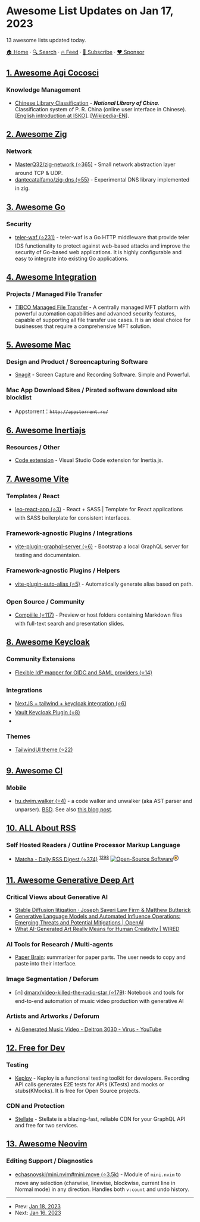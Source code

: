 # Awesome List Updates on Jan 17, 2023

13 awesome lists updated today.

[🏠 Home](/README.md) · [🔍 Search](https://www.trackawesomelist.com/search/) · [🔥 Feed](https://www.trackawesomelist.com/rss.xml) · [📮 Subscribe](https://trackawesomelist.us17.list-manage.com/subscribe?u=d2f0117aa829c83a63ec63c2f&id=36a103854c) · [❤️  Sponsor](https://github.com/sponsors/theowenyoung)



## [1. Awesome Agi Cocosci](/content/YuzheSHI/awesome-agi-cocosci/README.md)

### Knowledge Management

*   [Chinese Library Classification](http://cct.nlc.cn/) - ***National Library of China***. Classification system of P. R. China (online user interface in Chinese). \[[English introduction at ISKO](https://www.isko.org/cyclo/clc)]. \[[Wikipedia-EN](https://en.wikipedia.org/wiki/Chinese_Library_Classification)].

## [2. Awesome Zig](/content/catdevnull/awesome-zig/README.md)

### Network

*   [MasterQ32/zig-network (⭐365)](https://github.com/MasterQ32/zig-network) - Small network abstraction layer around TCP & UDP.
*   [dantecatalfamo/zig-dns (⭐55)](https://github.com/dantecatalfamo/zig-dns) - Experimental DNS library implemented in zig.

## [3. Awesome Go](/content/avelino/awesome-go/README.md)

### Security

*   [teler-waf (⭐231)](https://github.com/kitabisa/teler-waf) - teler-waf is a Go HTTP middleware that provide teler IDS functionality to protect against web-based attacks and improve the security of Go-based web applications. It is highly configurable and easy to integrate into existing Go applications.

## [4. Awesome Integration](/content/stn1slv/awesome-integration/README.md)

### Projects / Managed File Transfer

*   [TIBCO Managed File Transfer](https://www.tibco.com/products/tibco-managed-file-transfer) - A centrally managed MFT platform with powerful automation capabilities and advanced security features, capable of supporting all file transfer use cases. It is an ideal choice for businesses that require a comprehensive MFT solution.

## [5. Awesome Mac](/content/jaywcjlove/awesome-mac/README.md)

### Design and Product / Screencapturing Software

*   [Snagit](https://www.techsmith.com/screen-capture.html) - Screen Capture and Recording Software. Simple and Powerful.

### Mac App Download Sites / Pirated software download site blocklist

*   Appstorrent：~~`http://appstorrent.ru/`~~

## [6. Awesome Inertiajs](/content/innocenzi/awesome-inertiajs/README.md)

### Resources / Other

*   [Code extension](https://marketplace.visualstudio.com/items?itemName=nhedger.inertia) - Visual Studio Code extension for Inertia.js.

## [7. Awesome Vite](/content/vitejs/awesome-vite/README.md)

### Templates / React

*   [leo-react-app (⭐3)](https://github.com/Leo-Henrique/leo-react-app) - React + SASS | Template for React applications with SASS boilerplate for consistent interfaces.

### Framework-agnostic Plugins / Integrations

*   [vite-plugin-graphql-server (⭐6)](https://github.com/mammadataei/vite-plugin-graphql-server) - Bootstrap a local GraphQL server for testing and documentaion.

### Framework-agnostic Plugins / Helpers

*   [vite-plugin-auto-alias (⭐5)](https://github.com/jwyGithub/vite-plugin-auto-alias) - Automatically generate alias based on path.

### Open Source / Community

*   [Compiiile (⭐117)](https://github.com/AlbanCrepel/compiiile) - Preview or host folders containing Markdown files with full-text search and presentation slides.

## [8. Awesome Keycloak](/content/thomasdarimont/awesome-keycloak/README.md)

### Community Extensions

*   [Flexible IdP mapper for OIDC and SAML providers (⭐14)](https://github.com/LucaFilipozzi/keycloak-regex-mapper)

### Integrations

*   [NextJS + tailwind + keycloak integration (⭐6)](https://github.com/santiblanko/keycloak-nextjs-auth)
*   [Vault Keycloak Plugin (⭐8)](https://github.com/Serviceware/vault-plugin-secrets-keycloak)
*

### Themes

*   [TailwindUI theme (⭐22)](https://github.com/santiblanko/tailwind-keycloak-theme)

## [9. Awesome Cl](/content/CodyReichert/awesome-cl/README.md)

### Mobile

*   [hu.dwim.walker (⭐4)](https://github.com/hu-dwim/hu.dwim.walker) - a code walker and unwalker (aka AST parser and unparser). [BSD](https://directory.fsf.org/wiki/License:BSD_3Clause). See also [this blog post](http://40ants.com/lisp-project-of-the-day/2020/04/0044-hu.dwim.walker.html).

## [10. ALL About RSS](/content/AboutRSS/ALL-about-RSS/README.md)

### Self Hosted Readers / Outline Processor Markup Language

*   [Matcha - Daily RSS Digest (⭐374)](https://github.com/piqoni/matcha) <sup>[1298](https://t.me/s/aboutrss/1298)</sup> [![Open-Source Software](https://github.com/AboutRSS/ALL-about-RSS/raw/master/media/open-source.png)](https://github.com/piqoni/matcha)![AI](https://github.com/AboutRSS/ALL-about-RSS/raw/master/media/icons8-ai-16.png)

## [11. Awesome Generative Deep Art](/content/filipecalegario/awesome-generative-deep-art/README.md)

### Critical Views about Generative AI

*   [Stable Diffusion litigation · Joseph Saveri Law Firm & Matthew Butterick](https://stablediffusionlitigation.com/)
*   [Generative Language Models and Automated Influence Operations: Emerging Threats and Potential Mitigations | OpenAI](https://cdn.openai.com/papers/forecasting-misuse.pdf)
*   [What AI-Generated Art Really Means for Human Creativity | WIRED](https://www.wired.com/story/picture-limitless-creativity-ai-image-generators/)

### AI Tools for Research / Multi-agents

*   [Paper Brain](https://www.paperbrain.study/): summarizer for paper parts. The user needs to copy and paste into their interface.

### Image Segmentation / Deforum

*   \[🔥] [dmarx/video-killed-the-radio-star (⭐179)](https://github.com/dmarx/video-killed-the-radio-star): Notebook and tools for end-to-end automation of music video production with generative AI

### Artists and Artworks / Deforum

*   [Ai Generated Music Video - Deltron 3030 - Virus - YouTube](https://www.youtube.com/watch?v=WJaxFbdjm8c)

## [12. Free for Dev](/content/ripienaar/free-for-dev/README.md)

### Testing

*   [Keploy](https://keploy.io/) - Keploy is a functional testing toolkit for developers. Recording API calls generates E2E tests for APIs (KTests) and mocks or stubs(KMocks). It is free for Open Source projects.

### CDN and Protection

*   [Stellate](https://stellate.co/) - Stellate is a blazing-fast, reliable CDN for your GraphQL API and free for two services.

## [13. Awesome Neovim](/content/rockerBOO/awesome-neovim/README.md)

### Editing Support / Diagnostics

*   [echasnovski/mini.nvim#mini.move (⭐3.5k)](https://github.com/echasnovski/mini.nvim/blob/main/readmes/mini-move.md) - Module of `mini.nvim` to move any selection (charwise, linewise, blockwise, current line in Normal mode) in any direction. Handles both `v:count` and undo history.

---

- Prev: [Jan 18, 2023](/content/2023/01/18/README.md)
- Next: [Jan 16, 2023](/content/2023/01/16/README.md)